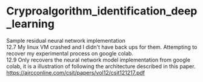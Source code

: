 # Cryproalgorithm_identification_deep_learning
Sample residual neural network implementation<br>
12.7 My linux VM crashed and I didn't have back ups for them. Attempting to recover my experimental process on google colab.<br>
12.9 Only recovers the neural network model implementation from google colab, it is a illustration of following the architecture described in this paper.
https://aircconline.com/csit/papers/vol12/csit121217.pdf 
